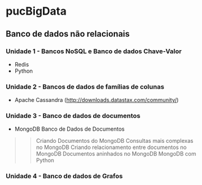 # pucBigData

## Banco de dados não relacionais
### Unidade 1 - Bancos NoSQL e Banco de dados Chave-Valor
- Redis
- Python

### Unidade 2 - Bancos de dados de famílias de colunas
- Apache Cassandra (http://downloads.datastax.com/community/)
 
### Unidade 3 - Banco de dados de documentos
- MongoDB
Banco de Dados de Documentos
>> Criando Documentos do MongoDB
Consultas mais complexas no MongoDB
Criando relacionamento entre documentos no MongoDB
Documentos aninhados no MongoDB
MongoDB com Python
 
### Unidade 4 - Banco de dados de Grafos

